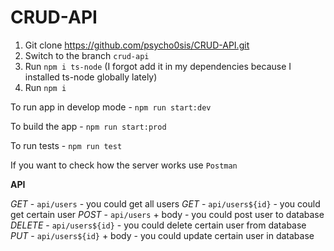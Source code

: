 # CRUD-API

1. Git clone https://github.com/psycho0sis/CRUD-API.git
2. Switch to the branch `crud-api`
3. Run `npm i ts-node` (I forgot add it in my dependencies because I installed ts-node globally lately)
4. Run `npm i`

To run app in develop mode - `npm run start:dev`

To build the app - `npm run start:prod`

To run tests - `npm run test`


If you want to check how the server works use `Postman`

**API**

*GET* - `api/users` - you could get all users
*GET* - `api/users${id}` - you could get certain user
*POST* - `api/users` + body - you could post user to database
*DELETE* - `api/users${id}` - you could delete certain user from database
*PUT* - `api/users${id}` + body - you could update certain user in database